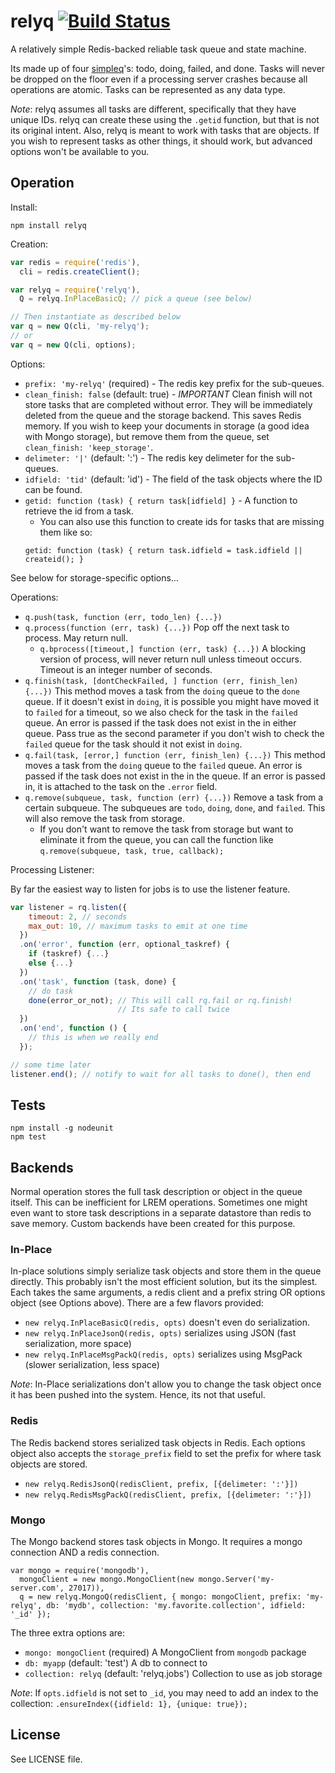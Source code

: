 # relyq [![Build Status][1]][2]

A relatively simple Redis-backed reliable task queue and state machine.

Its made up of four [simpleq](https://github.com/Rafflecopter/simpleq)'s: todo, doing, failed, and done. Tasks will never be dropped on the floor even if a processing server crashes because all operations are atomic. Tasks can be represented as any data type.

_Note_: relyq assumes all tasks are different, specifically that they have unique IDs. relyq can create these using the `.getid` function, but that is not its original intent. Also, relyq is meant to work with tasks that are objects. If you wish to represent tasks as other things, it should work, but advanced options won't be available to you.

## Operation

Install:

```
npm install relyq
```

Creation:

```javascript
var redis = require('redis'),
  cli = redis.createClient();

var relyq = require('relyq'),
  Q = relyq.InPlaceBasicQ; // pick a queue (see below)

// Then instantiate as described below
var q = new Q(cli, 'my-relyq');
// or
var q = new Q(cli, options);
```

Options:

- `prefix: 'my-relyq'` (required) - The redis key prefix for the sub-queues.
- `clean_finish: false` (default: true) - _IMPORTANT_ Clean finish will not store tasks that are completed without error. They will be immediately deleted from the queue and the storage backend. This saves Redis memory. If you wish to keep your documents in storage (a good idea with Mongo storage), but remove them from the queue, set `clean_finish: 'keep_storage'`.
- `delimeter: '|'` (default: ':') - The redis key delimeter for the sub-queues.
- `idfield: 'tid'` (default: 'id') - The field of the task objects where the ID can be found.
- `getid: function (task) { return task[idfield] }` - A function to retrieve the id from a task.
  - You can also use this function to create ids for tasks that are missing them like so:
  ```
  getid: function (task) { return task.idfield = task.idfield || createid(); }
  ```

See below for storage-specific options...

Operations:

- `q.push(task, function (err, todo_len) {...})`
- `q.process(function (err, task) {...})` Pop off the next task to process. May return null.
    - `q.bprocess([timeout,] function (err, task) {...})` A blocking version of process, will never return null unless timeout occurs. Timeout is an integer number of seconds.
- `q.finish(task, [dontCheckFailed, ] function (err, finish_len) {...})` This method moves a task from the `doing` queue to the `done` queue. If it doesn't exist in `doing`, it is possible you might have moved it to `failed` for a timeout, so we also check for the task in the `failed` queue. An error is passed if the task does not exist in the in either queue. Pass true as the second parameter if you don't wish to check the `failed` queue for the task should it not exist in `doing`.
- `q.fail(task, [error,] function (err, finish_len) {...})` This method moves a task from the `doing` queue to the `failed` queue. An error is passed if the task does not exist in the in the queue. If an error is passed in, it is attached to the task on the `.error` field.
- `q.remove(subqueue, task, function (err) {...})` Remove a task from a certain subqueue. The subqueues are `todo`, `doing`, `done`, and `failed`. This will also remove the task from storage.
  - If you don't want to remove the task from storage but want to eliminate it from the queue, you can call the function like `q.remove(subqueue, task, true, callback);`

Processing Listener:

By far the easiest way to listen for jobs is to use the listener feature.

```javascript
var listener = rq.listen({
    timeout: 2, // seconds
    max_out: 10, // maximum tasks to emit at one time
  })
  .on('error', function (err, optional_taskref) {
    if (taskref) {...}
    else {...}
  })
  .on('task', function (task, done) {
    // do task
    done(error_or_not); // This will call rq.fail or rq.finish!
                        // Its safe to call twice
  })
  .on('end', function () {
    // this is when we really end
  });

// some time later
listener.end(); // notify to wait for all tasks to done(), then end
```

## Tests

```
npm install -g nodeunit
npm test
```

## Backends

Normal operation stores the full task description or object in the queue itself. This can be inefficient for LREM operations. Sometimes one might even want to store task descriptions in a separate datastore than redis to save memory. Custom backends have been created for this purpose.

### In-Place

In-place solutions simply serialize task objects and store them in the queue directly. This probably isn't the most efficient solution, but its the simplest. Each takes the same arguments, a redis client and a prefix string OR options object (see Options above). There are a few flavors provided:

- `new relyq.InPlaceBasicQ(redis, opts)` doesn't even do serialization.
- `new relyq.InPlaceJsonQ(redis, opts)` serializes using JSON (fast serialization, more space)
- `new relyq.InPlaceMsgPackQ(redis, opts)` serializes using MsgPack (slower serialization, less space)

_Note_: In-Place serializations don't allow you to change the task object once it has been pushed into the system. Hence, its not that useful.

### Redis

The Redis backend stores serialized task objects in Redis. Each options object also accepts the `storage_prefix` field to set the prefix for where task objects are stored.

- `new relyq.RedisJsonQ(redisClient, prefix, [{delimeter: ':'}])`
- `new relyq.RedisMsgPackQ(redisClient, prefix, [{delimeter: ':'}])`

### Mongo

The Mongo backend stores task objects in Mongo. It requires a mongo connection AND a redis connection.

```
var mongo = require('mongodb'),
  mongoClient = new mongo.MongoClient(new mongo.Server('my-server.com', 27017)),
  q = new relyq.MongoQ(redisClient, { mongo: mongoClient, prefix: 'my-relyq', db: 'mydb', collection: 'my.favorite.collection', idfield: '_id' });
```

The three extra options are:

- `mongo: mongoClient` (required) A MongoClient from `mongodb` package
- `db: myapp` (default: 'test') A db to connect to
- `collection: relyq` (default: 'relyq.jobs') Collection to use as job storage

_Note_: If `opts.idfield` is not set to `_id`, you may need to add an index to the collection: `.ensureIndex({idfield: 1}, {unique: true});`

## License

See LICENSE file.

[1]: https://travis-ci.org/Rafflecopter/node-relyq.png?branch=master
[2]: http://travis-ci.org/Rafflecopter/node-relyq